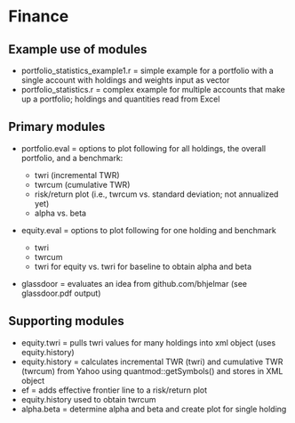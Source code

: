 # Finance

## Example use of modules
- portfolio_statistics_example1.r = simple example for a portfolio with a single account with holdings and weights input as vector
- portfolio_statistics.r          = complex example for multiple accounts that make up a portfolio; holdings and quantities read from Excel

## Primary modules
- portfolio.eval = options to plot following for all holdings, the overall portfolio, and a benchmark:
   - twri (incremental TWR) 
   - twrcum (cumulative TWR)
   - risk/return plot (i.e., twrcum vs. standard deviation; not annualized yet)
   - alpha vs. beta

- equity.eval = options to plot following for one holding and benchmark
   - twri 
   - twrcum
   - twri for equity vs. twri for baseline to obtain alpha and beta

- glassdoor = evaluates an idea from github.com/bhjelmar (see glassdoor.pdf output)


## Supporting modules
- equity.twri = pulls twri values for many holdings into xml object (uses equity.history)
- equity.history = calculates incremental TWR (twri) and cumulative TWR (twrcum) from Yahoo using quantmod::getSymbols() and stores in XML object
- ef = adds effective frontier line to a risk/return plot
- equity.history used to obtain twrcum
- alpha.beta = determine alpha and beta and create plot for single holding
